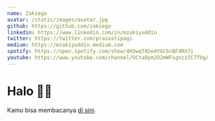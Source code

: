 ```yaml
---
name: Zakiego
avatar: /static/images/avatar.jpg
github: https://github.com/zakiego
linkedin: https://www.linkedin.com/in/mzakiyuddin
twitter: https://twitter.com/prasastipagi
medium: https://mzakiyuddin.medium.com
spotify: https://open.spotify.com/show/4H3wqTA5e4YGCbcBF4RX7i
youtube: https://www.youtube.com/channel/UCta8ym2O2mWFsgnzzIC7TUg/
---
```


# Halo 👋🏻

Kamu bisa membacanya [di sini](https://zakiego.my.id/about-me).
